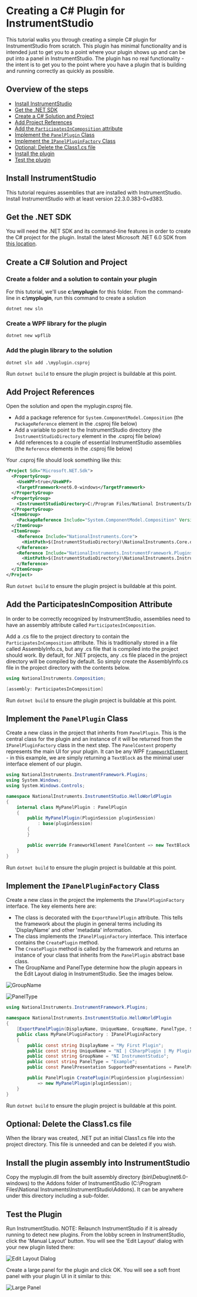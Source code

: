 # Creating a C# Plugin for InstrumentStudio

This tutorial walks you through creating a simple C# plugin for InstrumentStudio from scratch. This plugin
has minimal functionality and is intended just to get you to a point where your plugin shows up and can
be put into a panel in InstrumentStudio. The plugin has no real functionality - the intent is to get you to
the point where you have a plugin that is building and running correctly as quickly as possible.

## Overview of the steps

- [Install InstrumentStudio](#install-instrumentstudio)
- [Get the .NET SDK](#get-the-net-sdk)
- [Create a C# Solution and Project](#create-a-c-solution-and-project)
- [Add Project References](#add-project-references)
- [Add the `ParticipatesInComposition` attribute](#add-the-participatesincomposition-attribute)
- [Implement the `PanelPlugin` Class](#implement-the-panelplugin-class)
- [Implement the `IPanelPluginFactory` Class](#implement-the-ipanelpluginfactory-class)
- [Optional: Delete the Class1.cs file](#optional-delete-the-class1cs-file)
- [Install the plugin](#install-the-plugin-assembly-into-instrumentstudio)
- [Test the plugin](#test-the-plugin)

## Install InstrumentStudio

This tutorial requires assemblies that are installed with InstrumentStudio. Install
InstrumentStudio with at least version 22.3.0.383-0+d383.

## Get the .NET SDK

You will need the .NET SDK and its command-line features in order to create the C# project
for the plugin. Install the latest Microsoft .NET 6.0 SDK from [this location](https://dotnet.microsoft.com/en-us/download).

## Create a C# Solution and Project

### Create a folder and a solution to contain your plugin

For this tutorial, we'll use **c:\myplugin** for this folder. From the command-line in **c:\myplugin**, run this command to create a solution

`dotnet new sln`

### Create a WPF library for the plugin

`dotnet new wpflib`

### Add the plugin library to the solution

`dotnet sln add .\myplugin.csproj`

Run `dotnet build` to ensure the plugin project is buildable at this point.

## Add Project References

Open the solution and open the myplugin.csproj file.

- Add a package reference for `System.ComponentModel.Composition` (the `PackageReference` element in the .csproj file below)
- Add a variable to point to the InstrumentStudio directory (the `InstrumentStudioDirectory` element in the .csproj file below)
- Add references to a couple of essential InstrumentStudio assemblies (the `Reference` elements in the .csproj file below)

Your .csproj file should look something like this:

```xml
<Project Sdk="Microsoft.NET.Sdk">
  <PropertyGroup>
    <UseWPF>true</UseWPF>
    <TargetFramework>net6.0-windows</TargetFramework>
  </PropertyGroup>
  <PropertyGroup>
    <InstrumentStudioDirectory>C:/Program Files/National Instruments/InstrumentStudio</InstrumentStudioDirectory>
  </PropertyGroup>
  <ItemGroup>
    <PackageReference Include="System.ComponentModel.Composition" Version="6.0.0" />
  </ItemGroup>
  <ItemGroup>
    <Reference Include="NationalInstruments.Core">
      <HintPath>$(InstrumentStudioDirectory)\NationalInstruments.Core.dll</HintPath>
    </Reference>
    <Reference Include="NationalInstruments.InstrumentFramework.Plugins">
      <HintPath>$(InstrumentStudioDirectory)\NationalInstruments.InstrumentFramework.Plugins.dll</HintPath>
    </Reference>
  </ItemGroup>
</Project>
```

Run `dotnet build` to ensure the plugin project is buildable at this point.

## Add the ParticipatesInComposition Attribute

In order to be correctly recognized by InstrumentStudio, assemblies need to have an assembly attribute called `ParticipatesInComposition`.

Add a .cs file to the project directory to contain the `ParticipatesInComposition` attribute. This is traditionally stored
in a file called AssemblyInfo.cs, but any .cs file that is compiled into the project should work. By default, for .NET projects, any .cs file placed in the project directory will be compiled by default. So simply create the AssemblyInfo.cs file in the project directory with the contents below.

```csharp
using NationalInstruments.Composition;

[assembly: ParticipatesInComposition]
```

Run `dotnet build` to ensure the plugin project is buildable at this point.

## Implement the `PanelPlugin` Class

Create a new class in the project that inherits from `PanelPlugin`. This is the central class for
the plugin and an instance of it will be returned from the `IPanelPluginFactory` class in the next step.
The `PanelContent` property represents the main UI for your plugin. It can be any WPF [`FrameworkElement`](https://docs.microsoft.com/en-us/dotnet/api/system.windows.frameworkelement?view=windowsdesktop-6.0) - in this example,
we are simply returning a `TextBlock` as the minimal user interface element of our plugin.

```csharp
using NationalInstruments.InstrumentFramework.Plugins;
using System.Windows;
using System.Windows.Controls;

namespace NationalInstruments.InstrumentStudio.HelloWorldPlugin
{
    internal class MyPanelPlugin : PanelPlugin
    {
        public MyPanelPlugin(PluginSession pluginSession)
            : base(pluginSession)
        {
        }

        public override FrameworkElement PanelContent => new TextBlock { Text = "Hello InstrumentStudio World!" };
    }
}
```

Run `dotnet build` to ensure the plugin project is buildable at this point.

## Implement the `IPanelPluginFactory` Class

Create a new class in the project the implements the `IPanelPluginFactory` interface. The key elements here are:

- The class is decorated with the `ExportPanelPlugin` attribute. This tells the framework about the plugin
in general terms including its 'DisplayName' and other 'metadata' information.
- The class implements the `IPanelPluginFactory` interface. This interface contains the `CreatePlugin` method.
- The `CreatePlugin` method is called by the framework and returns an instance of your class that inherits from the `PanelPlugin` abstract base class.
- The GroupName and PanelType determine how the plugin appears in the Edit Layout dialog in InstrumentStudio. See the images below.

![GroupName](images/EditLayoutGroupName.png)

![PanelType](images/EditLayoutPanelType.png)

```csharp
using NationalInstruments.InstrumentFramework.Plugins;

namespace NationalInstruments.InstrumentStudio.HelloWorldPlugin
{
    [ExportPanelPlugin(DisplayName, UniqueName, GroupName, PanelType, SupportedPresentations)]
    public class MyPanelPluginFactory : IPanelPluginFactory
    {
        public const string DisplayName = "My First Plugin";
        public const string UniqueName = "NI | CSharpPlugin | My Plugin";
        public const string GroupName = "NI InstrumentStudio";
        public const string PanelType = "Example";
        public const PanelPresentation SupportedPresentations = PanelPresentation.ConfigurationWithVisualization | PanelPresentation.ConfigurationOnly;

        public PanelPlugin CreatePlugin(PluginSession pluginSession)
            => new MyPanelPlugin(pluginSession);
    }
}
```

Run `dotnet build` to ensure the plugin project is buildable at this point.

## Optional: Delete the Class1.cs file

When the library was created, .NET put an initial Class1.cs file into the project directory.
This file is unneeded and can be deleted if you wish.

## Install the plugin assembly into InstrumentStudio

Copy the myplugin.dll from the built assembly directory (bin\Debug\net6.0-windows) to the Addons folder of InstrumentStudio
(C:\Program Files\National Instruments\InstrumentStudio\Addons). It can be anywhere under this directory including a sub-folder.

## Test the Plugin

Run InstrumentStudio. NOTE: Relaunch InstrumentStudio if it is already running to detect new plugins. From the lobby screen in InstrumentStudio, click the 'Manual Layout' button. You will see the 'Edit Layout' dialog with your new plugin listed there:

![Edit Layout Dialog](images/MyPluginEditLayout.png)

Create a large panel for the plugin and click OK. You will see a soft front panel with your plugin UI in it
similar to this:

![Large Panel](images/MyPluginLargePanel.png)
